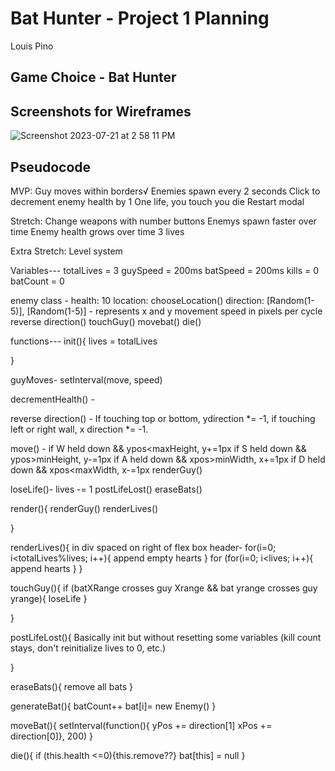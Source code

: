 # Bat Hunter - Project 1 Planning
Louis Pino

## Game Choice - Bat Hunter


## Screenshots for Wireframes
![Screenshot 2023-07-21 at 2 58 11 PM](https://github.com/LouisPino/bat-hunter-demo/assets/130365689/c505b79b-1952-4742-8276-9dd3d50aba5f)


## Pseudocode

MVP:
Guy moves within borders√
Enemies spawn every 2 seconds
Click to decrement enemy health by 1
One life, you touch you die
Restart modal

Stretch:
Change weapons with number buttons
Enemys spawn faster over time
Enemy health grows over time
3 lives


Extra Stretch: 
Level system



Variables---
totalLives = 3
guySpeed = 200ms
batSpeed = 200ms
kills = 0
batCount = 0


enemy class - 
health: 10
location: chooseLocation()
direction: [Random(1-5)], [Random(1-5)] - represents x and y movement speed in pixels per cycle
reverse direction()
touchGuy()
movebat()
die()



functions---
init(){
    lives = totalLives



}


guyMoves-
setInterval(move, speed) 

decrementHealth() - 


reverse direction() - If touching top or bottom, ydirection *= -1, if touching left or right wall, x direction *= -1.

move() -
if W held down && ypos<maxHeight, y+=1px
if S held down && ypos>minHeight, y-=1px
if A held down && xpos>minWidth, x+=1px
if D held down && xpos<maxWidth, x-=1px
renderGuy()


loseLife()-
lives -= 1
postLifeLost()
eraseBats()







render(){
    renderGuy()
    renderLives()


}

renderLives(){
    in div spaced on right of flex box header-
    for(i=0; i<totalLives%lives; i++){
        append empty hearts
    }
    for (for(i=0; i<lives; i++){
        append hearts
    }
}



 touchGuy(){
    if (batXRange crosses guy Xrange && bat yrange crosses guy yrange){
        loseLife
    }

 }

 postLifeLost(){
    Basically init but without resetting some variables (kill count stays, don't reinitialize lives to 0, etc.)

 }

 eraseBats(){
    remove all bats
 }

 generateBat(){
    batCount++
    bat[i]= new Enemy()
 }

 moveBat(){
    setInterval(function(){
    yPos += direction[1]
    xPos += direction[0]}, 200)
 }
 
 die(){
    if (this.health <=0){this.remove??}
    bat[this] = null
 }